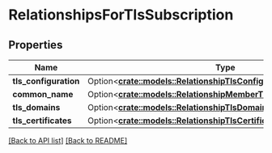 # RelationshipsForTlsSubscription

## Properties

Name | Type | Description | Notes
------------ | ------------- | ------------- | -------------
**tls_configuration** | Option<[**crate::models::RelationshipTlsConfigurationTlsConfiguration**](RelationshipTlsConfigurationTlsConfiguration.md)> |  | 
**common_name** | Option<[**crate::models::RelationshipMemberTlsDomain**](RelationshipMemberTlsDomain.md)> |  | 
**tls_domains** | Option<[**crate::models::RelationshipTlsDomainsTlsDomains**](RelationshipTlsDomainsTlsDomains.md)> |  | 
**tls_certificates** | Option<[**crate::models::RelationshipTlsCertificatesTlsCertificates**](RelationshipTlsCertificatesTlsCertificates.md)> |  | 

[[Back to API list]](../README.md#documentation-for-api-endpoints) [[Back to README]](../README.md)


